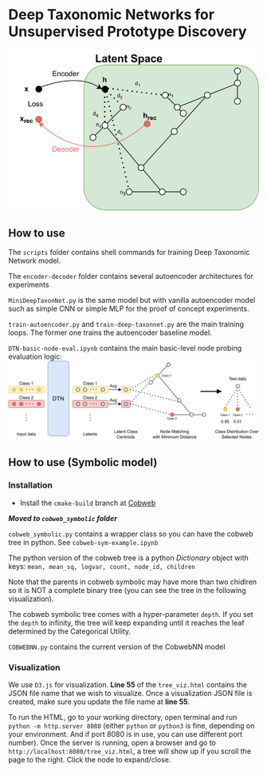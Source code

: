 # Deep Taxonomic Networks for Unsupervised Prototype Discovery
![dtn](./repo_images/dtn.drawio-1.png)

## How to use

The `scripts` folder contains shell commands for training Deep Taxonomic Network model.

The `encoder-decoder` folder contains several autoencoder architectures for experiments

`MiniDeepTaxonNet.py` is the same model but with vanilla autoencoder model such as simple CNN or simple MLP for the proof of concept experiments.

`train-autoencoder.py` and `train-deep-taxonnet.py` are the main training loops. The former one trains the autoencoder baseline model.

`DTN-basic-node-eval.ipynb` contains the main basic-level node probing evaluation logic:
![eval](./repo_images/dtn-eval.drawio-1.png)


## How to use (Symbolic model)

### Installation
- Install the `cmake-build` branch at [Cobweb](https://github.com/Teachable-AI-Lab/cobweb/tree/cmake-build) 

***Moved to `cobweb_symbolic` folder***

`cobweb_symbolic.py` contains a wrapper class so you can have the cobweb tree in python.
See `cobweb-sym-example.ipynb`

The python version of the cobweb tree is a python *Dictionary* object with keys:
`mean, mean_sq, logvar, count, node_id, children`

Note that the parents in cobweb symbolic may have more than two chidlren so it is NOT a complete binary tree (you can see the tree in the following visualization).

The cobweb symbolic tree comes with a hyper-parameter `depth`. If you set the `depth` to infinity, the tree will keep expanding until it reaches the leaf determined by the Categorical Utility.

`COBWEBNN.py` contains the current version of the CobwebNN model

### Visualization
We use `D3.js` for visualization. **Line 55** of the `tree_viz.html` contains the JSON file name that we wish to visualize. Once a visualization JSON file is created, make sure you update the file name at **line 55**.

To run the HTML, go to your working directory, open terminal and run `python -m http.server 8080` (either `python` or `python3` is fine, depending on your environment. And if port 8080 is in use, you can use different port number).
Once the server is running, open a browser and go to `http://localhost:8080/tree_viz.html`, a tree will show up if you scroll the page to the right. Click the node to expand/close.
